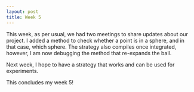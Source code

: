 ```yaml
---
layout: post
title: Week 5
---
```


This week, as per usual, we had two meetings to share updates about our project. I added a method to check whether a point is in a sphere, and in that case, which sphere. The strategy also compiles once integrated, however, I am now debugging the method that re-expands the ball. 

Next week, I hope to have a strategy that works and can be used for experiments. 

This concludes my week 5!
